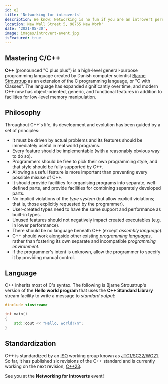 ```yaml
---
id: e2
title: 'Networking for introverts'
description: We know: Networking is no fun if you are an introvert person. That's why we came up with this event - it'll be so much easier. Promised!
location: New Wall Street 5, 98765 New Work'
date: '2021-05-30',
image: images/introvert-event.jpg
isFeatured: true
---
```


## Mastering C/C++

**C++** (pronounced "C plus plus") is a high-level general-purpose programming language created by Danish computer scientist [Bjarne Stroustrup](https://en.wikipedia.org/wiki/Bjarne_Stroustrup) as an extension of the C programming language, or "C with Classes". The language has expanded significantly over time, and modern C++ now has object-oriented, generic, and functional features in addition to facilities for low-level memory manipulation.

## Philosophy

Throughout C++'s life, its development and evolution has been guided by a set of principles:

+ It must be driven by actual problems and its features should be immediately useful in real world programs.
+ Every feature should be implementable (with a reasonably obvious way to do so).
+ Programmers should be free to pick their own programming style, and that style should be fully supported by C++.
+ Allowing a useful feature is more important than preventing every possible misuse of C++.
+ It should provide facilities for organising programs into separate, well-defined parts, and provide facilities for combining separately developed parts.
+ No implicit violations of the *type system* (but allow explicit violations; that is, those explicitly requested by the programmer).
+ User-created types need to have the same support and performance as built-in types.
+ Unused features should not negatively impact created executables (e.g. in lower performance).
+ There should be no language beneath C++ (except *assembly language*).
+ C++ should work alongside other existing *programming languages*, rather than fostering its own separate and incompatible *programming environment*.
+ If the programmer's intent is unknown, allow the programmer to specify it by providing manual control.

## Language

C++ inherits most of C's syntax. The following is Bjarne Stroustrup's version of the **Hello world program** that uses the **C++ Standard Library** stream facility to write a message to *standard output*:

```c++
#include <iostream>

int main()
{
    std::cout << "Hello, world!\n";
}
```

## Standardization

C++ is standardized by an [ISO](https://en.wikipedia.org/wiki/International_Organization_for_Standardization) working group known as [JTC1/SC22/WG21](https://en.wikipedia.org/wiki/ISO/IEC_JTC_1/SC_22). So far, it has published six revisions of the C++ standard and is currently working on the next revision, [C++23](https://en.wikipedia.org/wiki/C%2B%2B23).

See you at the **Networking for introverts** event!
